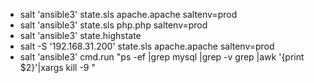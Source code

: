 * salt 'ansible3' state.sls apache.apache  saltenv=prod
* salt 'ansible3' state.sls  php.php saltenv=prod
* salt 'ansible3' state.highstate
* salt -S '192.168.31.200' state.sls apache.apache saltenv=prod
* salt 'ansible3' cmd.run "ps -ef |grep mysql |grep -v grep |awk '{print \$2}'|xargs kill -9 "
